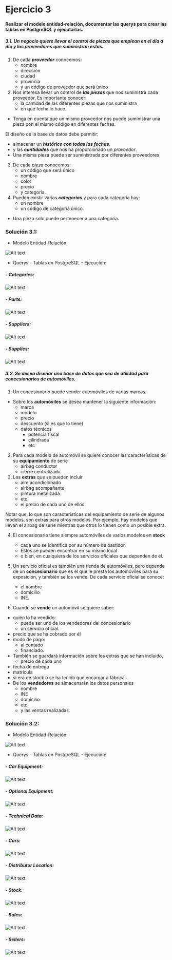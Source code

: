 
# Ejercicio 3

#### Realizar el modelo entidad-relación, documentar las querys para crear las tablas en PostgreSQL y ejecutarlas.

##### 3.1. Un negocio quiere llevar el *control de piezas* que emplean en el día a día y los *proveedores que suministran* estas. 
1. De cada ***proveedor*** conocemos:
   -   nombre
   -   dirección
   -   ciudad
   -   provincia
   -   y un código de proveedor que será único
2. Nos interesa llevar un control de ***las piezas*** que nos suministra cada proveedor. Es importante conocer:
   - la cantidad de las diferentes piezas que nos suministra 
   - en qué fecha lo hace.
- Tenga en cuenta que un mismo proveedor nos puede suministrar una pieza con el mismo código en diferentes fechas.

El diseño de la base de datos debe permitir:
  - almacenar un ***histórico con todas las fechas***.
  - y las ***cantidades*** que nos ha proporcionado un *proveedor*.
  - Una misma pieza puede ser suministrada por diferentes proveedores.
3. De cada *pieza* conocemos:
     - un código que será único
     - nombre
     - color
     - precio
     - y categoría.
4. Pueden existir varias ***categorías*** y para cada categoría hay:
   - un nombre 
   - un código de categoría único.
- Una pieza solo puede pertenecer a una categoría.

### Solución 3.1:

- Modelo Entidad-Relación:

![Alt text](Imagenes/3.1/Modelo%20Entidad%20Relación%203.1.png)

- Querys - Tablas en PostgreSQL - Ejecución:

##### - Categories:

![Alt text](Imagenes/3.1/Categories%20table.png)
 
##### - Parts:

![Alt text](Imagenes/3.1/Parts%20table.png)

##### - Suppliers:

![Alt text](Imagenes/3.1/Suppliers%20table.png)

##### - Supplies:

![Alt text](Imagenes/3.1/Supplies%20table.png)

##### 3.2. Se desea diseñar una base de datos que sea de utilidad para *concesionarios de automóviles*.
1. Un concesionario puede vender automóviles de varias marcas.
  - Sobre los **automóviles** se desea mantener la siguiente información:
    - marca
    - modelo
    - precio
    - descuento (si es que lo tiene)
    - datos técnicos
      - potencia fiscal
      - cilindrada
      - etc
2. Para cada modelo de automóvil se quiere conocer las características de su **equipamiento** de serie
    - airbag conductor
    - cierre centralizado
3. Los **extras** que se pueden incluir
      - aire acondicionado
      - airbag acompañante
      - pintura metalizada
      - etc.
      - el precio de cada uno de ellos.

Notar que, lo que son características del equipamiento de serie de algunos modelos, son extras para otros modelos. Por ejemplo, hay modelos que llevan el airbag de serie mientras que otros lo tienen como un posible extra.

4. El concesionario tiene siempre automóviles de varios modelos en **stock**
   - cada uno se identifica por su número de bastidor.
   - Éstos se pueden encontrar en su mismo local
   - o bien, en cualquiera de los servicios oficiales que dependen de él.
  
5. Un servicio oficial es también una tienda de automóviles, pero depende de un **concesionario** que es el que le presta los automóviles para su exposición, y también se los vende. De cada servicio oficial se conoce:
   - el nombre
   - domicilio
   - INE.

6. Cuando se **vende** un automóvil se quiere saber:
- quién lo ha vendido: 
  - puede ser uno de los vendedores del concesionario
  - un servicio oficial. 
- precio que se ha cobrado por él
- modo de pago: 
  - al contado 
  - financiado.
- También se guardará información sobre los extras que se han incluido,
  - precio de cada uno
- fecha de entrega
- matrícula
- si era de stock o se ha tenido que encargar a fábrica.
- De los **vendedores** se almacenarán los datos personales
  - nombre
  - INE
  - domicilio
  - etc.
  - y las ventas realizadas.

### Solución 3.2:

- Modelo Entidad-Relación:

![Alt text](Imagenes/3.2/Entity_relationship_model%203.2.png)

- Querys - Tablas en PostgreSQL - Ejecución:

##### - Car Equipment:

![Alt text](Imagenes/3.2/car_equipment_table.png)

##### - Optional Equipment:

![Alt text](Imagenes/3.2/optional_equipment_table.png)

##### - Technical Data:

![Alt text](Imagenes/3.2/technical_data_table.png)

##### - Cars:

![Alt text](Imagenes/3.2/cars_table.png)

##### - Distributor Location:

![Alt text](Imagenes/3.2/distributor_location_table.png)

##### - Stock:

![Alt text](Imagenes/3.2/stock_table.png)

##### - Sales:

![Alt text](Imagenes/3.2/sales_table.png)

##### - Sellers:

![Alt text](Imagenes/3.2/sellers_table.png)

